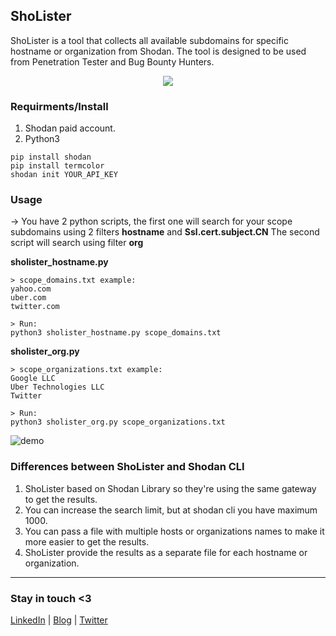## ShoLister 
ShoLister is a tool that collects all available subdomains for specific hostname or organization from Shodan. The tool is designed to be used from Penetration Tester and Bug Bounty Hunters.
<p align="center">
  <img src="https://github.com/eslam3kl/ShoLister/blob/main/images/banner.png" />
</p>

 
### Requirments/Install
1. Shodan paid account. 
2. Python3 

```
pip install shodan
pip install termcolor
shodan init YOUR_API_KEY
```

### Usage
-> You have 2 python scripts, the first one will search for your scope subdomains using 2 filters **hostname** and **Ssl.cert.subject.CN** The second script will search using filter **org**

**sholister_hostname.py**
```
> scope_domains.txt example:
yahoo.com
uber.com
twitter.com

> Run: 
python3 sholister_hostname.py scope_domains.txt
```

**sholister_org.py**
```
> scope_organizations.txt example: 
Google LLC 
Uber Technologies LLC 
Twitter

> Run: 
python3 sholister_org.py scope_organizations.txt
```
![demo](https://github.com/eslam3kl/ShoLister/blob/main/images/demo.jpeg)


### Differences between ShoLister and Shodan CLI 
1. ShoLister based on Shodan Library so they're using the same gateway to get the results. 
2. You can increase the search limit, but at shodan cli you have maximum 1000.
3. You can pass a file with multiple hosts or organizations names to make it more easier to get the results. 
4. ShoLister provide the results as a separate file for each hostname or organization.

----------------------------------
### Stay in touch <3 
[LinkedIn](https://www.linkedin.com/in/eslam3kl/) | [Blog](https://eslam3kl.medium.com/)  |  [Twitter](https://twitter.com/eslam3kll)
